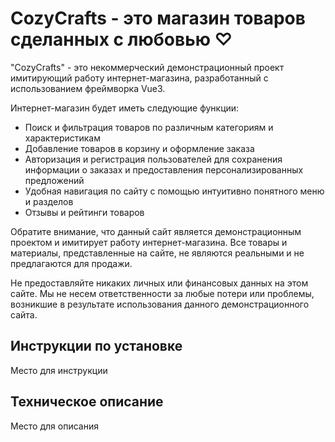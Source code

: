 # CozyCrafts - это магазин товаров сделанных с любовью ♡

"CozyCrafts" - это некоммерческий демонстрационный проект имитирующий работу интернет-магазина, разработанный с использованием фреймворка Vue3.

Интернет-магазин будет иметь следующие функции:
- Поиск и фильтрация товаров по различным категориям и характеристикам
- Добавление товаров в корзину и оформление заказа
- Авторизация и регистрация пользователей для сохранения информации о заказах и предоставления персонализированных предложений
- Удобная навигация по сайту с помощью интуитивно понятного меню и разделов
- Отзывы и рейтинги товаров

Обратите внимание, что данный сайт является демонстрационным проектом и имитирует работу интернет-магазина. Все товары и материалы, представленные на сайте, не являются реальными и не предлагаются для продажи.

Не предоставляйте никаких личных или финансовых данных на этом сайте. Мы не несем ответственности за любые потери или проблемы, возникшие в результате использования данного демонстрационного сайта.

## Инструкции по установке

Место для инструкции

## Техническое описание

Место для описания
